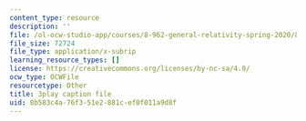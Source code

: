 ```yaml
---
content_type: resource
description: ''
file: /ol-ocw-studio-app/courses/8-962-general-relativity-spring-2020/8b583c4a76f351e2881cef0f011a9d8f_H6eR3sG524M.vtt
file_size: 72724
file_type: application/x-subrip
learning_resource_types: []
license: https://creativecommons.org/licenses/by-nc-sa/4.0/
ocw_type: OCWFile
resourcetype: Other
title: 3play caption file
uid: 8b583c4a-76f3-51e2-881c-ef0f011a9d8f
---
```

